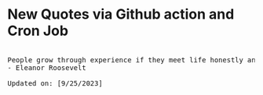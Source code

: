 # New Quotes via Github action and Cron Job

<pre>
<!-- #quote -->
People grow through experience if they meet life honestly and courageously. This is how character is built.
- Eleanor Roosevelt

Updated on: [9/25/2023]
<!-- #quoteEnd -->
</pre>
